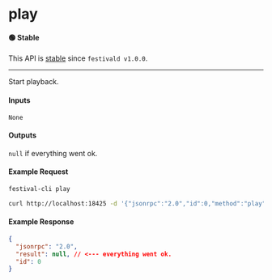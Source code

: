 # play

#### 🟢 Stable
This API is [stable](/api-stability/marker.md) since `festivald v1.0.0`.

---

Start playback.

#### Inputs
`None`

#### Outputs
`null` if everything went ok.

#### Example Request
```bash
festival-cli play
```
```bash
curl http://localhost:18425 -d '{"jsonrpc":"2.0","id":0,"method":"play"}'
```

#### Example Response
```json
{
  "jsonrpc": "2.0",
  "result": null, // <--- everything went ok.
  "id": 0
}
```

